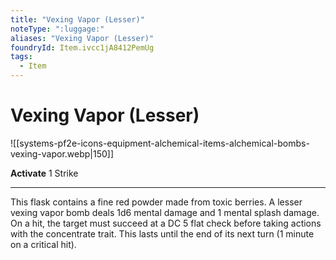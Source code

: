 ```yaml
---
title: "Vexing Vapor (Lesser)"
noteType: ":luggage:"
aliases: "Vexing Vapor (Lesser)"
foundryId: Item.ivcc1jA8412PemUg
tags:
  - Item
---
```


# Vexing Vapor (Lesser)
![[systems-pf2e-icons-equipment-alchemical-items-alchemical-bombs-vexing-vapor.webp|150]]

**Activate** 1 Strike

* * *

This flask contains a fine red powder made from toxic berries. A lesser vexing vapor bomb deals 1d6 mental damage and 1 mental splash damage. On a hit, the target must succeed at a DC 5 flat check before taking actions with the concentrate trait. This lasts until the end of its next turn (1 minute on a critical hit).
